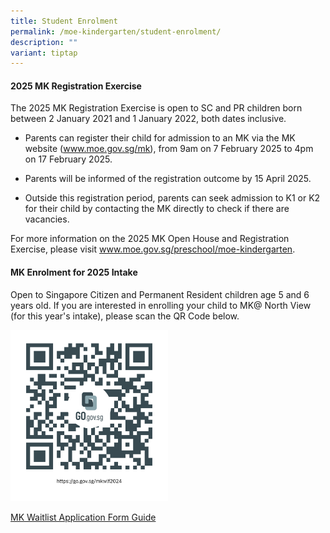 ```yaml
---
title: Student Enrolment
permalink: /moe-kindergarten/student-enrolment/
description: ""
variant: tiptap
---
```

<h4><strong>2025 MK Registration Exercise</strong></h4>
<p>The 2025 MK Registration Exercise is open to SC and PR children born between
2 January 2021 and 1 January 2022, both dates inclusive.</p>
<ul>
<li>
<p>Parents can register their child for admission to an MK via the MK website
(<a href="http://www.moe.gov.sg/mk" rel="noopener noreferrer nofollow" target="_blank"><u>www.moe.gov.sg/mk</u></a>),
from 9am on 7 February 2025 to 4pm on 17 February 2025.</p>
</li>
<li>
<p>Parents will be informed of the registration outcome by 15 April 2025.</p>
</li>
<li>
<p>Outside this registration period, parents can seek admission to K1 or
K2 for their child by contacting the MK directly to check if there are
vacancies.</p>
</li>
</ul>
<p>For more information on the 2025 MK Open House and Registration Exercise,
please visit <a href="http://www.moe.gov.sg/mk" rel="noopener noreferrer nofollow" target="_blank"><u>www.moe.gov.sg/preschool/moe-kindergarten</u></a>.
<br>
</p>
<h4><strong>MK Enrolment for 2025 Intake</strong></h4>
<p>Open to Singapore Citizen and Permanent Resident children age 5 and 6
years old. If you are interested in enrolling your child to MK@ North View
(for this year's intake), please scan the QR Code below.</p>
<div class="isomer-image-wrapper">
<img style="width: 50%;" height="auto" width="100%" alt="MK Waiting Application Form" src="/images/MOE%20Kindergarten/mkwlf2024.png">
</div>
<p><a href="/files/MOE%20Kindergarten/A2___MK_Waitlist_Application_Form_Guide.pdf" rel="noopener noreferrer nofollow" target="_blank">MK Waitlist Application Form Guide</a>
</p>